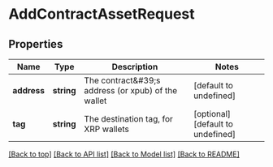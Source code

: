 # AddContractAssetRequest

## Properties

|Name | Type | Description | Notes|
|------------ | ------------- | ------------- | -------------|
|**address** | **string** | The contract\&#39;s address (or xpub) of the wallet | [default to undefined]|
|**tag** | **string** | The destination tag, for XRP wallets | [optional] [default to undefined]|




[[Back to top]](#) [[Back to API list]](../../README.md#documentation-for-api-endpoints) [[Back to Model list]](../../README.md#documentation-for-models) [[Back to README]](../../README.md)
